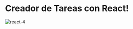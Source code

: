 # Creador de Tareas con React!


![react-4](https://github.com/0623CIFSNCN05LAED/grupo-11/assets/139799911/681a3d48-cdc9-4b23-bd94-b0a4789e1b60)
